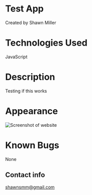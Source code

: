# Test App
Created by Shawn Miller

# Technologies Used
JavaScript

# Description
Testing if this works

# Appearance
![Screenshot of website](undefined)

# Known Bugs
None

## Contact info
shawnsmm@gmail.com